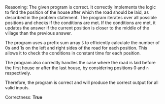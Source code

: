 Reasoning: 
The given program is correct. It correctly implements the logic to find the position of the house after which the road should be laid, as described in the problem statement. The program iterates over all possible positions and checks if the conditions are met. If the conditions are met, it updates the answer if the current position is closer to the middle of the village than the previous answer.

The program uses a prefix sum array `S` to efficiently calculate the number of 0s and 1s on the left and right sides of the road for each position. This allows it to check the conditions in constant time for each position.

The program also correctly handles the case where the road is laid before the first house or after the last house, by considering positions 0 and `n` respectively.

Therefore, the program is correct and will produce the correct output for all valid inputs.

Correctness: **True**
